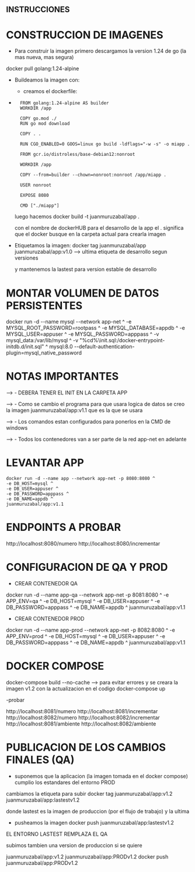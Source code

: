 ## INSTRUCCIONES

# CONSTRUCCION DE IMAGENES

- Para construir la imagen primero  descargamos la version 1.24  de go (la mas nueva, mas segura)
  
 docker pull golang:1.24-alpine 

- Buildeamos la imagen con: 
  
  - creamos el dockerfile:
- 
        FROM golang:1.24-alpine AS builder
        WORKDIR /app

        COPY go.mod ./
        RUN go mod download

        COPY . .

        RUN CGO_ENABLED=0 GOOS=linux go build -ldflags="-w -s" -o miapp .

        FROM gcr.io/distroless/base-debian12:nonroot

        WORKDIR /app

        COPY --from=builder --chown=nonroot:nonroot /app/miapp .

        USER nonroot

        EXPOSE 8080

        CMD ["./miapp"]


  luego hacemos docker build -t juanmuruzabal/app . 
  
  con el nombre de dockerHUB para el desarrollo de la app el . significa que el docker busque en la carpeta actual para crearla imagen

- Etiquetamos la imagen:
  docker tag juanmuruzabal/app juanmuruzabal/app:v1.0 --> ultima etiqueta de desarrollo segun versiones

  y mantenemos la lastest para version estable de desarrollo

# MONTAR VOLUMEN DE DATOS PERSISTENTES

docker run -d --name mysql --network app-net ^
        -e MYSQL_ROOT_PASSWORD=rootpass ^
        -e MYSQL_DATABASE=appdb ^
        -e MYSQL_USER=appuser ^
        -e MYSQL_PASSWORD=apppass ^
        -v mysql_data:/var/lib/mysql ^
        -v "%cd%\init.sql:/docker-entrypoint-initdb.d/init.sql" ^
        mysql:8.0 --default-authentication-plugin=mysql_native_password

# NOTAS IMPORTANTES

--> - DEBERA TENER EL INIT EN LA CARPETA APP

--> - Como se cambio el programa para que usara logica de datos se creo la imagen juanmuruzabal/app:v1.1 que es la que se usara

--> - Los comandos estan configurados para ponerlos en la CMD de windows

--> - Todos los contenedores van a ser parte de la red app-net en adelante

# LEVANTAR APP

    docker run -d --name app --network app-net -p 8080:8080 ^
    -e DB_HOST=mysql ^
    -e DB_USER=appuser ^
    -e DB_PASSWORD=apppass ^
    -e DB_NAME=appdb ^
    juanmuruzabal/app:v1.1

# ENDPOINTS A PROBAR 

http://localhost:8080/numero 
http://localhost:8080/incrementar


# CONFIGURACION DE QA Y PROD


- CREAR CONTENEDOR QA

docker run -d --name app-qa --network app-net -p 8081:8080 ^
-e APP_ENV=qa ^
-e DB_HOST=mysql ^
-e DB_USER=appuser ^
-e DB_PASSWORD=apppass ^
-e DB_NAME=appdb ^
juanmuruzabal/app:v1.1


- CREAR CONTENEDOR PROD

docker run -d --name app-prod --network app-net -p 8082:8080 ^
-e APP_ENV=prod ^
-e DB_HOST=mysql ^
-e DB_USER=appuser ^
-e DB_PASSWORD=apppass ^
-e DB_NAME=appdb ^
juanmuruzabal/app:v1.1


# DOCKER COMPOSE 

docker-compose build --no-cache --> para evitar errores y se creara la imagen v1.2 con la actualizacion en el codigo
docker-compose up

-probar

http://localhost:8081/numero 
http://localhost:8081/incrementar
http://localhost:8082/numero 
http://localhost:8082/incrementar
http://localhost:8081/ambiente
http://localhost:8082/ambiente

# PUBLICACION DE LOS CAMBIOS FINALES (QA)

- suponemos que la aplicacion (la imagen tomada en el docker compose) cumplio los estandares del entorno PROD

cambiamos la etiqueta para subir docker tag juanmuruzabal/app:v1.2 juanmuruzabal/app:lastestv1.2

donde lastest es la imagen de produccion (por el flujo de trabajo) y la ultima

- pusheamos la imagen docker push juanmuruzabal/app:lastestv1.2 

EL ENTORNO LASTEST REMPLAZA EL QA

subimos tambien una version de produccion si se quiere

juanmuruzabal/app:v1.2 juanmuruzabal/app:PRODv1.2
docker push juanmuruzabal/app:PRODv1.2
